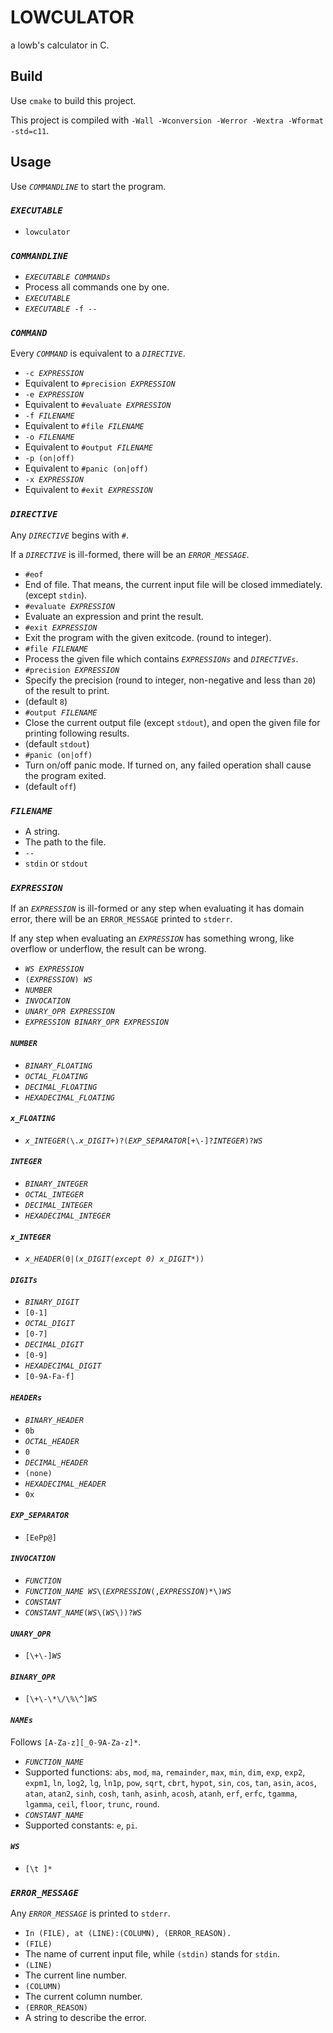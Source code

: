 LOWCULATOR
==========

a lowb's calculator in C.

## Build

Use `cmake` to build this project.

This project is compiled with `-Wall -Wconversion -Werror -Wextra -Wformat -std=c11`.

## Usage

Use *`COMMANDLINE`* to start the program.

### *`EXECUTABLE`*

- `lowculator`

### *`COMMANDLINE`*

- *`EXECUTABLE COMMANDs`*
 - Process all commands one by one.
- *`EXECUTABLE`*
 - *`EXECUTABLE `*`-f --`

### *`COMMAND`*

Every *`COMMAND`* is equivalent to a *`DIRECTIVE`*.

- `-c `*`EXPRESSION`*
 - Equivalent to `#precision `*`EXPRESSION`*
- `-e `*`EXPRESSION`*
 - Equivalent to `#evaluate `*`EXPRESSION`*
- `-f `*`FILENAME`*
 - Equivalent to `#file `*`FILENAME`*
- `-o `*`FILENAME`*
 - Equivalent to `#output `*`FILENAME`*
- `-p (on|off)`
 - Equivalent to `#panic (on|off)`
- `-x `*`EXPRESSION`*
 - Equivalent to `#exit `*`EXPRESSION`*

### *`DIRECTIVE`*

Any *`DIRECTIVE`* begins with `#`.

If a *`DIRECTIVE`* is ill-formed, there will be an *`ERROR_MESSAGE`*.

- `#eof`
 - End of file. That means, the current input file will be closed immediately. (except `stdin`).
- `#evaluate `*`EXPRESSION`*
 - Evaluate an expression and print the result.
- `#exit `*`EXPRESSION`*
 - Exit the program with the given exitcode. (round to integer).
- `#file `*`FILENAME`*
 - Process the given file which contains *`EXPRESSIONs`* and *`DIRECTIVEs`*.
- `#precision `*`EXPRESSION`*
 - Specify the precision (round to integer, non-negative and less than `20`) of the result to print.
 - (default `8`)
- `#output `*`FILENAME`*
 - Close the current output file (except `stdout`), and open the given file for printing following results.
 - (default `stdout`)
- `#panic (on|off)`
 - Turn on/off panic mode. If turned on, any failed operation shall cause the program exited.
 - (default `off`)

### *`FILENAME`*

- A string.
 - The path to the file.
- `--`
 - `stdin` or `stdout`

### *`EXPRESSION`*

If an *`EXPRESSION`* is ill-formed or any step when evaluating it has domain error,
there will be an ```ERROR_MESSAGE``` printed to `stderr`.

If any step when evaluating an *`EXPRESSION`* has something wrong, like overflow or underflow, the result can be wrong.

- *`WS EXPRESSION`*
- `(`*`EXPRESSION`*`) `*`WS`*
- *`NUMBER`*
- *`INVOCATION`*
- *`UNARY_OPR EXPRESSION`*
- *`EXPRESSION BINARY_OPR EXPRESSION`*

#### *`NUMBER`*

- *`BINARY_FLOATING`*
- *`OCTAL_FLOATING`*
- *`DECIMAL_FLOATING`*
- *`HEXADECIMAL_FLOATING`*

#### *`x_FLOATING`*

- *`x_INTEGER`*`(\.`*`x_DIGIT`*`+)?(`*`EXP_SEPARATOR`*`[+\-]?`*`INTEGER`*`)?`*`WS`*

#### *`INTEGER`*

- *`BINARY_INTEGER`*
- *`OCTAL_INTEGER`*
- *`DECIMAL_INTEGER`*
- *`HEXADECIMAL_INTEGER`*

#### *`x_INTEGER`*

- *`x_HEADER`*`(0|(`*`x_DIGIT(except 0) x_DIGIT`*`*))`

#### *`DIGITs`*
- *`BINARY_DIGIT`*
 - `[0-1]`
- *`OCTAL_DIGIT`*
 - `[0-7]`
- *`DECIMAL_DIGIT`*
 - `[0-9]`
- *`HEXADECIMAL_DIGIT`*
 - `[0-9A-Fa-f]`

#### *`HEADERs`*
- *`BINARY_HEADER`*
 - `0b`
- *`OCTAL_HEADER`*
 - `0`
- *`DECIMAL_HEADER`*
 - `(none)`
- *`HEXADECIMAL_HEADER`*
 - `0x`

#### *`EXP_SEPARATOR`*

- `[EePp@]`

#### *`INVOCATION`*

- *`FUNCTION`*
 - *`FUNCTION_NAME WS`*`\(`*`EXPRESSION`*`(,`*`EXPRESSION`*`)*\)`*`WS`*
- *`CONSTANT`*
 - *`CONSTANT_NAME`*`(`*`WS`*`\(`*`WS`*`\))?`*`WS`*

#### *`UNARY_OPR`*

- `[\+\-]`*`WS`*

#### *`BINARY_OPR`*

- `[\+\-\*\/\%\^]`*`WS`*

#### *`NAMEs`*

Follows `[A-Za-z][_0-9A-Za-z]*`.

- *`FUNCTION_NAME`*
 - Supported functions: `abs`, `mod`, `ma`, `remainder`, `max`, `min`, `dim`, `exp`, `exp2`, `expm1`, `ln`, `log2`,
 `lg`, `ln1p`, `pow`, `sqrt`, `cbrt`, `hypot`, `sin`, `cos`, `tan`, `asin`, `acos`, `atan`, `atan2`, `sinh`, `cosh`,
 `tanh`, `asinh`, `acosh`, `atanh`, `erf`, `erfc`, `tgamma`, `lgamma`, `ceil`, `floor`, `trunc`, `round`.
- *`CONSTANT_NAME`*
 - Supported constants: `e`, `pi`.

#### *`WS`*

- `[\t ]*`

### *`ERROR_MESSAGE`*

Any *`ERROR_MESSAGE`* is printed to `stderr`.

 - `In (FILE), at (LINE):(COLUMN), (ERROR_REASON).`
 - `(FILE)`
  - The name of current input file, while `(stdin)` stands for `stdin`.
 - `(LINE)`
  - The current line number.
 - `(COLUMN)`
  - The current column number.
 - `(ERROR_REASON)`
  - A string to describe the error.

